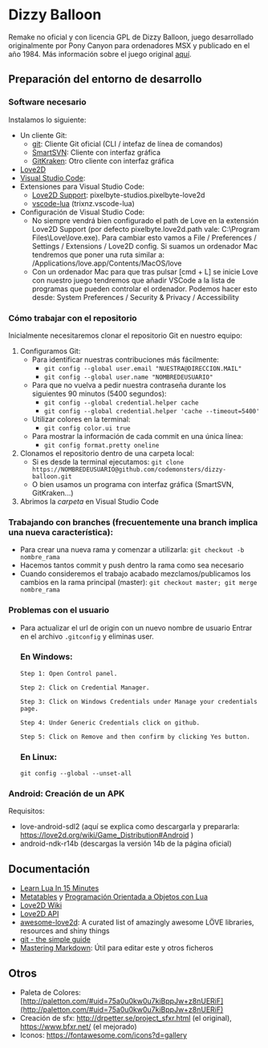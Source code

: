 # Dizzy Balloon

Remake no oficial y con licencia GPL de Dizzy Balloon, juego desarrollado originalmente por Pony Canyon para ordenadores MSX y publicado en el año 1984. Más información sobre el juego original [aquí](https://www.generation-msx.nl/software/pony-canyon/dizzy-balloon/release/559/).

## Preparación del entorno de desarrollo

### Software necesario

Instalamos lo siguiente:
* Un cliente Git:
    * [git](https://git-scm.com/downloads): Cliente Git oficial (CLI / intefaz de línea de comandos)
    * [SmartSVN](http://www.smartsvn.com/): Cliente con interfaz gráfica
    * [GitKraken](http://www.gitkraken.com/): Otro cliente con interfaz gráfica
* [Love2D](http://love2d.org/)
* [Visual Studio Code](http://code.visualstudio.com/):
* Extensiones para Visual Studio Code:
    * [Love2D Support](https://marketplace.visualstudio.com/items?itemName=pixelbyte-studios.pixelbyte-love2d):  pixelbyte-studios.pixelbyte-love2d
    * [vscode-lua](https://marketplace.visualstudio.com/items?itemName=actboy168.lua-debug) (trixnz.vscode-lua)
* Configuración de Visual Studio Code:
    * No siempre vendrá bien configurado el path de Love en la extensión Love2D Support (por defecto pixelbyte.love2d.path vale: C:\Program Files\Love\love.exe). Para cambiar esto vamos a File / Preferences / Settings / Extensions / Love2D config. Si suamos un ordenador Mac tendremos que poner una ruta similar a: /Applications/love.app/Contents/MacOS/love
    * Con un ordenador Mac para que tras pulsar [cmd + L] se inicie Love con nuestro juego tendremos que añadir VSCode a la lista de programas que pueden controlar el ordenador. Podemos hacer esto desde: System Preferences / Security & Privacy / Accessibility

### Cómo trabajar con el repositorio

Inicialmente necesitaremos clonar el repositorio Git en nuestro equipo:

1. Configuramos Git:
    * Para identificar nuestras contribuciones más fácilmente:
        * ```git config --global user.email "NUESTRA@DIRECCION.MAIL"```
        * ```git config --global user.name "NOMBREDEUSUARIO"```
    * Para que no vuelva a pedir nuestra contraseña durante los siguientes 90 minutos (5400 segundos):
        * ```git config --global credential.helper cache```
        * ```git config --global credential.helper 'cache --timeout=5400'```
    * Utilizar colores en la terminal:
        * ```git config color.ui true```
    * Para mostrar la información de cada commit en una única línea:
        * ```git config format.pretty oneline```
2. Clonamos el repositorio dentro de una carpeta local:
    * Si es desde la terminal ejecutamos: ```git clone https://NOMBREDEUSUARIO@github.com/codemonsters/dizzy-balloon.git```
    * O bien usamos un programa con interfaz gráfica (SmartSVN, GitKraken...)
3. Abrimos la *carpeta* en Visual Studio Code

### Trabajando con branches (frecuentemente una branch implica una nueva característica):

* Para crear una nueva rama y comenzar a utilizarla: ```git checkout -b nombre_rama```
* Hacemos tantos commit y push dentro la rama como sea necesario
* Cuando consideremos el trabajo acabado mezclamos/publicamos los cambios en la rama principal (master): ```git checkout master; git merge nombre_rama```

### Problemas con el usuario 

* Para actualizar el url de origin con un nuevo nombre de usuario
   Entrar en el archivo ```.gitconfig``` y eliminas user.
   
   ### En Windows:
   ```Step 1: Open Control panel. ```
   
   ```Step 2: Click on Credential Manager.```
   
   ```Step 3: Click on Windows Credentials under Manage your credentials page.```
   
   ```Step 4: Under Generic Credentials click on github.```
   
   ```Step 5: Click on Remove and then confirm by clicking Yes button.```
   
   ### En Linux:
   ```git config --global --unset-all```
   

### Android: Creación de un APK

Requisitos:
* love-android-sdl2 (aquí se explica como descargarla y prepararla: https://love2d.org/wiki/Game_Distribution#Android )
* android-ndk-r14b  (descargas la versión 14b de la página oficial)

## Documentación

* [Learn Lua In 15 Minutes](http://tylerneylon.com/a/learn-lua/)
* [Metatables](https://www.lua.org/pil/13.html) y [Programación Orientada a Objetos con Lua](https://www.tutorialspoint.com/lua/lua_object_oriented.htm)
* [Love2D Wiki](https://love2d.org/wiki/Main_Page)
* [Love2D API](https://love2d-community.github.io/love-api/)
* [awesome-love2d](https://github.com/love2d-community/awesome-love2d): A curated list of amazingly awesome LÖVE libraries, resources and shiny things
* [git - the simple guide](http://rogerdudler.github.io/git-guide/)
* [Mastering Markdown](https://guides.github.com/features/mastering-markdown/): Útil para editar este y otros ficheros

## Otros

* Paleta de Colores: [http://paletton.com/#uid=75a0u0kw0u7kiBppJw+z8nUERiF](http://paletton.com/#uid=75a0u0kw0u7kiBppJw+z8nUERiF)
* Creación de sfx:
http://drpetter.se/project_sfxr.html (el original),  https://www.bfxr.net/ (el mejorado)
* Iconos:
https://fontawesome.com/icons?d=gallery
